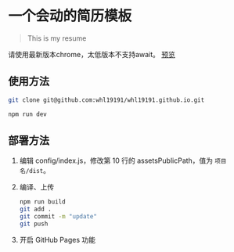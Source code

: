 # 一个会动的简历模板

> This is my resume

请使用最新版本chrome，太低版本不支持await。
[预览](https://whl19191.github.io/dist/)

## 使用方法

``` bash
git clone git@github.com:whl19191/whl19191.github.io.git

npm run dev
```

## 部署方法


1. 编辑 config/index.js，修改第 10 行的 assetsPublicPath，值为 `项目名/dist`。

2. 编译、上传
    ``` bash
    npm run build
    git add .
    git commit -m "update"
    git push
    ```

3. 开启 GitHub Pages 功能

